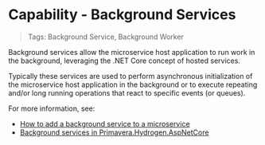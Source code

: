 # Capability - Background Services

> Tags: Background Service, Background Worker

Background services allow the microservice host application to run work in the background, leveraging the .NET Core concept of hosted services.

Typically these services are used to perform asynchronous initialization of the microservice host application in the background or to execute repeating and/or long running operations that react to specific events (or queues).

For more information, see:

- [How to add a background service to a microservice](../howto/howto-add-background-service.md)
- [Background services in Primavera.Hydrogen.AspNetCore](../ref/hydrogen-2.0/AspNetCore.md)